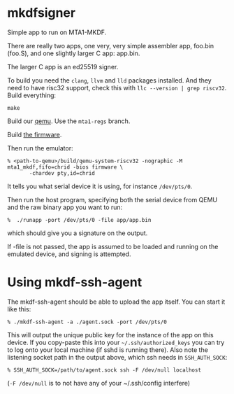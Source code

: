# mkdfsigner

Simple app to run on MTA1-MKDF.

There are really two apps, one very, very simple assembler app,
foo.bin (foo.S), and one slightly larger C app: app.bin.

The larger C app is an ed25519 signer.

To build you need the `clang`, `llvm` and `lld` packages installed. And they
need to have risc32 support, check this with `llc --version | grep riscv32`.
Build everything:

```
make
```

Build our [qemu](https://github.com/mullvad/mta1-mkdf-qemu-priv). Use
the `mta1-regs` branch.

Build [the firmware](https://github.com/mullvad/mta1-mkdf-firmware-priv).

Then run the emulator:

```
% <path-to-qemu>/build/qemu-system-riscv32 -nographic -M mta1_mkdf,fifo=chrid -bios firmware \
       -chardev pty,id=chrid
```

It tells you what serial device it is using, for instance `/dev/pts/0`.

Then run the host program, specifying both the serial device from QEMU and the
raw binary app you want to run:

```
%  ./runapp -port /dev/pts/0 -file app/app.bin
```

which should give you a signature on the output.

If -file is not passed, the app is assumed to be loaded and running on the
emulated device, and signing is attempted.

# Using mkdf-ssh-agent

The mkdf-ssh-agent should be able to upload the app itself. You can start it
like this:

```
% ./mkdf-ssh-agent -a ./agent.sock -port /dev/pts/0
```

This will output the unique public key for the instance of the app on this
device. If you copy-paste this into your `~/.ssh/authorized_keys` you can try
to log onto your local machine (if sshd is running there). Also note the
listening socket path in the output above, which ssh needs in `SSH_AUTH_SOCK`:

```
% SSH_AUTH_SOCK=/path/to/agent.sock ssh -F /dev/null localhost
```

(`-F /dev/null` is to not have any of your ~/.ssh/config interfere)
